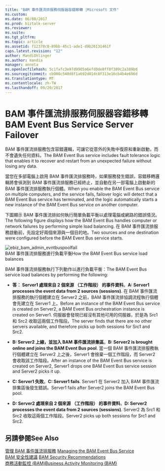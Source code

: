 ```yaml
---
title: "BAM 事件匯流排服務伺服器容錯移轉 |Microsoft 文件"
ms.custom: 
ms.date: 06/08/2017
ms.prod: biztalk-server
ms.reviewer: 
ms.suite: 
ms.tgt_pltfrm: 
ms.topic: article
ms.assetid: f12378c8-09bb-45c1-ade1-d9b20131461f
caps.latest.revision: "12"
author: MandiOhlinger
ms.author: mandia
manager: anneta
ms.openlocfilehash: 5c1fafc3e97d9905a6efd0de8ff0f389c2a389bd
ms.sourcegitcommit: cb908c540d8f1a692d01dc8f313e16cb4b4e696d
ms.translationtype: MT
ms.contentlocale: zh-TW
ms.lasthandoff: 09/20/2017
---
```

# <a name="bam-event-bus-service-server-failover"></a><span data-ttu-id="3ff64-102">BAM 事件匯流排服務伺服器容錯移轉</span><span class="sxs-lookup"><span data-stu-id="3ff64-102">BAM Event Bus Service Server Failover</span></span>
<span data-ttu-id="3ff64-103">BAM 事件匯流排服務包含容錯邏輯，可讓它從意外的失敗中復原和重新啟動，而不會遺失任何資料。</span><span class="sxs-lookup"><span data-stu-id="3ff64-103">The BAM Event Bus service includes fault tolerance logic that enables it to recover and restart from an unexpected failure without losing any data.</span></span>  
  
 <span data-ttu-id="3ff64-104">當您在多部電腦上啟用 BAM 事件匯流排服務時，如果服務發生錯誤，容錯移轉邏輯將會偵測到 BAM 事件匯流排服務已經終止，並自動在另一部電腦上啟動新的 BAM 事件匯流排服務執行個體。</span><span class="sxs-lookup"><span data-stu-id="3ff64-104">When you enable the BAM Event Bus service on multiple computers, and the service fails, failover logic will detect that a BAM Event Bus service has terminated, and the logic automatically starts a new instance of the BAM Event Bus service on another computer.</span></span>  
  
 <span data-ttu-id="3ff64-105">下圖顯示 BAM 事件匯流排如何執行簡單負載平衡以處理電腦或網路的錯誤情況。</span><span class="sxs-lookup"><span data-stu-id="3ff64-105">The following figure displays how the BAM Event Bus handles computer or network failures by performing simple load balancing.</span></span> <span data-ttu-id="3ff64-106">在 BAM 事件匯流排服務啟動前，先設定好兩個來源與一個目的地。</span><span class="sxs-lookup"><span data-stu-id="3ff64-106">Two sources and one destination were configured before the BAM Event Bus service starts.</span></span>  
  
 ![](../core/media/ebiz-bam-admin-evntbuspoolfail.gif "ebiz_bam_admin_evntbuspoolfail")  
<span data-ttu-id="3ff64-107">BAM 事件匯流排服務進行負載平衡</span><span class="sxs-lookup"><span data-stu-id="3ff64-107">How the BAM Event Bus service load balances</span></span>  
  
 <span data-ttu-id="3ff64-108">BAM 事件匯流排服務執行下列動作以進行負載平衡：</span><span class="sxs-lookup"><span data-stu-id="3ff64-108">The BAM Event Bus service load balances by performing the following:</span></span>  
  
-   <span data-ttu-id="3ff64-109">**答： Server1 處理來自 2 個來源 （工作階段） 的事件資料**。</span><span class="sxs-lookup"><span data-stu-id="3ff64-109">**A: Server1 processes the event data from 2 sources (sessions)**.</span></span> <span data-ttu-id="3ff64-110">在 BAM 事件匯流排服務的執行個體建立在 Server2 之前，BAM 事件匯流排協調流程執行個體會先建立在 Server1 上。</span><span class="sxs-lookup"><span data-stu-id="3ff64-110">Before an instance of the BAM Event Bus service is created on Server2, a BAM Event Bus orchestration instance is created on Server1.</span></span> <span data-ttu-id="3ff64-111">伺服器會發現已經沒有其他可用的伺服器，於是為 Src1 和 Src2 收取這兩個工作階段。</span><span class="sxs-lookup"><span data-stu-id="3ff64-111">The server finds that there are no other servers available, and therefore picks up both sessions for Src1 and Src2.</span></span>  
  
-   <span data-ttu-id="3ff64-112">**B: Server2 上線，並加入 BAM 事件匯流排集區**。</span><span class="sxs-lookup"><span data-stu-id="3ff64-112">**B: Server2 is brought online and joins the BAM Event Bus pool**.</span></span> <span data-ttu-id="3ff64-113">當一個 BAM 事件匯流排服務執行個體建立在 Server2 上之後，Server1 會捨棄一個工作階段，而 Server2 會收取該工作階段。</span><span class="sxs-lookup"><span data-stu-id="3ff64-113">After an instance of the BAM Event Bus service is created on Server2, Server1 drops one BAM Event Bus service session and Server2 picks it up.</span></span>  
  
-   <span data-ttu-id="3ff64-114">**C: Server1 失敗**。</span><span class="sxs-lookup"><span data-stu-id="3ff64-114">**C: Server1 fails**.</span></span> <span data-ttu-id="3ff64-115">Server1 在 Server2 加入 BAM 事件匯流排集區後發生錯誤。</span><span class="sxs-lookup"><span data-stu-id="3ff64-115">Server1 fails after Server2 joins the BAM Event Bus pool.</span></span>  
  
-   <span data-ttu-id="3ff64-116">**D: Server2 處理來自 2 個來源 （工作階段） 的事件資料**。</span><span class="sxs-lookup"><span data-stu-id="3ff64-116">**D: Server2 processes the event data from 2 sources (sessions)**.</span></span> <span data-ttu-id="3ff64-117">Server2 為 Src1 和 Src2 收取這兩個工作階段。</span><span class="sxs-lookup"><span data-stu-id="3ff64-117">Server2 picks up both sessions for Src1 and Src2.</span></span>  
  
## <a name="see-also"></a><span data-ttu-id="3ff64-118">另請參閱</span><span class="sxs-lookup"><span data-stu-id="3ff64-118">See Also</span></span>  
 <span data-ttu-id="3ff64-119">[管理 BAM 事件匯流排服務](../core/managing-the-bam-event-bus-service.md) </span><span class="sxs-lookup"><span data-stu-id="3ff64-119">[Managing the BAM Event Bus Service](../core/managing-the-bam-event-bus-service.md) </span></span>  
 <span data-ttu-id="3ff64-120">[BAM 安全性建議](../core/bam-security-recommendations.md) </span><span class="sxs-lookup"><span data-stu-id="3ff64-120">[BAM Security Recommendations](../core/bam-security-recommendations.md) </span></span>  
 [<span data-ttu-id="3ff64-121">商務活動監控 (BAM)</span><span class="sxs-lookup"><span data-stu-id="3ff64-121">Business Activity Monitoring (BAM)</span></span>](../core/business-activity-monitoring-bam.md)